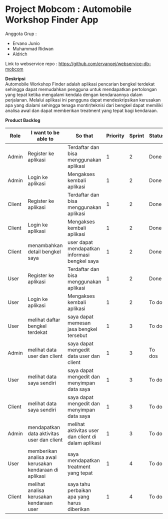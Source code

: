 # Project Mobcom : Automobile Workshop Finder App

Anggota Grup :
- Ervano Junio
- Muhammad Ridwan
- Aldrich

Link to webservice repo : https://github.com/ervanoej/webservice-db-mobcom

<b>Deskripsi</b><br>
Automobile Workshop Finder adalah aplikasi pencarian bengkel terdekat sehingga dapat memudahkan pengguna untuk mendapatkan pertolongan yang tepat ketika mengalami kendala dengan kendaraannya dalam perjalanan.
Melalui aplikasi ini pengguna dapat mendeskripsikan kerusakan apa yang dialami sehingga tenaga montir/teknisi dari bengkel dapat memiliki analisa awal dan dapat memberikan treatment yang tepat bagi kendaraan.

<b>Product Backlog</b>

Role | I want to be able to | So that | Priority | Sprint | Status
--- | --- | --- | --- |--- |--- 
Admin| Register ke aplikasi | Terdaftar dan bisa menggunakan aplikasi | 1 | 2 | Done | 
Admin| Login ke aplikasi | Mengakses kembali aplikasi | 1 | 2 | Done | 
Client| Register ke aplikasi | Terdaftar dan bisa menggunakan aplikasi | 1 | 2 | Done | 
Client| Login ke aplikasi | Mengakses kembali aplikasi | 1 | 2 | Done | 
Client| menambahkan detail bengkel saya | user dapat mendapatkan informasi bengkel saya | 1 | 2 | Done | 
User| Register ke aplikasi | Terdaftar dan bisa menggunakan aplikasi | 1 | 2 | Done | 
User| Login ke aplikasi | Mengakses kembali aplikasi | 1 | 2 | To do |
User| melihat daftar bengkel terdekat | saya dapat memesan jasa bengkel tersebut| 1 | 3 | To do |
Admin| melihat data user dan client | saya dapat mengedit data user dan client| 1 | 3 | To dos |
User| melihat data saya sendiri | saya dapat mengedit dan menyimpan data saya| 1 | 3 | To do |
Client| melihat data saya sendiri | saya dapat mengedit dan menyimpan data saya| 1 | 3 | To do|
Admin| mendapatkan data aktivitas user dan client|melihat aktivitas user dan client di dalam aplikasi | 1 | 3 | To do|
User| memberikan analisa awal kerusakan kendaraan di aplikasi |saya mendapatkan treatment yang tepat| 1| 4 | To do |
Client| melihat analisa kerusakan kendaraan user |saya tahu perbaikan apa yang harus diberikan| 1 | 4 | To do |
